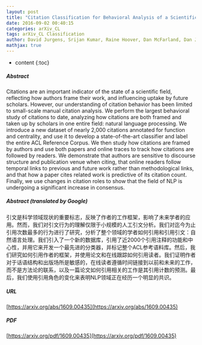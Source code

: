 ```yaml
---
layout: post
title: "Citation Classification for Behavioral Analysis of a Scientific Field"
date: 2016-09-02 00:40:15
categories: arXiv_CL
tags: arXiv_CL Classification
author: David Jurgens, Srijan Kumar, Raine Hoover, Dan McFarland, Dan Jurafsky
mathjax: true
---
```


* content
{:toc}

##### Abstract
Citations are an important indicator of the state of a scientific field, reflecting how authors frame their work, and influencing uptake by future scholars. However, our understanding of citation behavior has been limited to small-scale manual citation analysis. We perform the largest behavioral study of citations to date, analyzing how citations are both framed and taken up by scholars in one entire field: natural language processing. We introduce a new dataset of nearly 2,000 citations annotated for function and centrality, and use it to develop a state-of-the-art classifier and label the entire ACL Reference Corpus. We then study how citations are framed by authors and use both papers and online traces to track how citations are followed by readers. We demonstrate that authors are sensitive to discourse structure and publication venue when citing, that online readers follow temporal links to previous and future work rather than methodological links, and that how a paper cites related work is predictive of its citation count. Finally, we use changes in citation roles to show that the field of NLP is undergoing a significant increase in consensus.

##### Abstract (translated by Google)
引文是科学领域现状的重要标志，反映了作者的工作框架，影响了未来学者的应用。然而，我们对引文行为的理解仅限于小规模的人工引文分析。我们对迄今为止引用次数最多的行为进行了研究，分析了整个领域的学者如何引用和引用引文：自然语言处理。我们引入了一个新的数据库，引用了近2000个引用注释的功能和中心性，并用它来开发一个最先进的分类器，并标记整个ACL参考语料库。然后，我们研究如何引用作者的框架，并使用论文和在线跟踪如何引用读者。我们证明作者对于话语结构和出版场所是敏感的，在线读者遵循时间链接到以前和未来的工作，而不是方法论的联系，以及一篇论文如何引用相关的工作是其引用计数的预测。最后，我们使用引用角色的变化来表明NLP领域正在经历一个明显的共识。

##### URL
[https://arxiv.org/abs/1609.00435](https://arxiv.org/abs/1609.00435)

##### PDF
[https://arxiv.org/pdf/1609.00435](https://arxiv.org/pdf/1609.00435)

